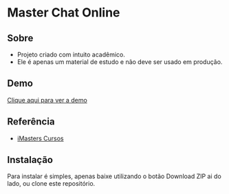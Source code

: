 # Master Chat Online

## Sobre

* Projeto criado com intuito acadêmico.
* Ele é apenas um material de estudo e não deve ser usado em produção.

## Demo
[Clique aqui para ver a demo](#)


## Referência
* [iMasters Cursos](https://cursos.imasters.com.br/)

## Instalação

Para instalar é simples, apenas baixe utilizando o botão Download ZIP ai do lado, ou clone este repositório.
